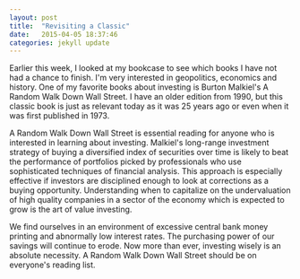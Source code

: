 ```yaml
---
layout: post
title:  "Revisiting a Classic"
date:   2015-04-05 18:37:46
categories: jekyll update
---
```

Earlier this week, I looked at my bookcase to see which books I have not had a chance to finish.  I'm very interested in geopolitics, economics and history.  One of my favorite books about investing is Burton Malkiel's A Random Walk Down Wall Street.  I have an older edition from 1990, but this classic book is just as relevant today as it was 25 years ago or even when it was first published in 1973.

A Random Walk Down Wall Street is essential reading for anyone who is interested in learning about investing.  Malkiel's long-range investment strategy of buying a diversified index of securities over time is likely to beat the performance of portfolios picked by professionals who use sophisticated techniques of financial analysis.  This approach is especially effective if investors are disciplined enough to look at corrections as a buying opportunity.  Understanding when to capitalize on the undervaluation of high quality companies in a sector of the economy which is expected to grow is the art of value investing.

We find ourselves in an environment of excessive central bank money printing and abnormally low interest rates.  The purchasing power of our savings will continue to erode.  Now more than ever, investing wisely is an absolute necessity.  A Random Walk Down Wall Street should be on everyone's reading list.

